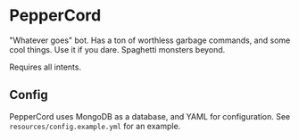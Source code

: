 # PepperCord
"Whatever goes" bot. Has a ton of worthless garbage commands, and some cool things. Use it if you dare. Spaghetti monsters beyond.

Requires all intents.

## Config
PepperCord uses MongoDB as a database, and YAML for configuration. See `resources/config.example.yml` for an example.

